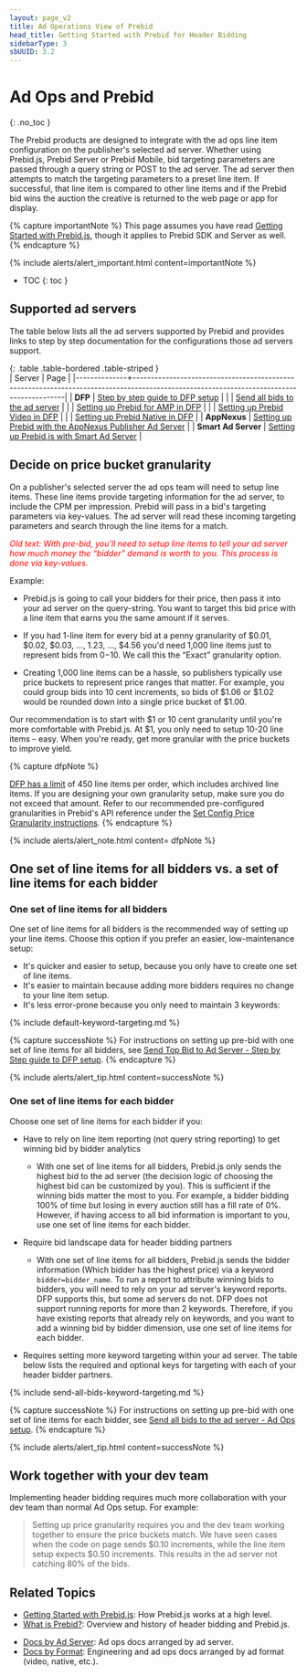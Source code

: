 ```yaml
---
layout: page_v2
title: Ad Operations View of Prebid
head_title: Getting Started with Prebid for Header Bidding
sidebarType: 3
sbUUID: 3.2
---
```




# Ad Ops and Prebid
{: .no_toc }

The Prebid products are designed to integrate with the ad ops line item configuration on the publisher's selected ad server. Whether using Prebid.js, Prebid Server or Prebid Mobile,  bid targeting parameters are passed through a query string or POST to the ad server. The ad server then attempts to  match the targeting parameters to a preset line item. If successful, that line item is compared to other line items and if the Prebid bid wins the auction the creative is returned to the web page or app for display. 

{% capture importantNote %}
This page assumes you have read [Getting Started with Prebid.js]({{site.baseurl}}/overview/getting-started.html), though it applies to Prebid SDK and Server as well.
{% endcapture %}

{% include alerts/alert_important.html content=importantNote %}

* TOC
{: toc }

## Supported ad servers

The table below lists all the ad servers supported by Prebid and provides links to step by step documentation for the configurations those ad servers support. 

{: .table .table-bordered .table-striped }  
| Server       | Page                                                                                                                                    |
|--------------+-----------------------------------------------------------------------------------------------------------------------------------------|
| **DFP**      | [Step by step guide to DFP setup]({{site.baseurl}}/adops/step-by-step.html)                                                          |
|              | [Send all bids to the ad server]({{site.baseurl}}/adops/send-all-bids-adops.html)                                                    |
|              | [Setting up Prebid for AMP in DFP]({{site.baseurl}}/adops/setting-up-prebid-for-amp-in-dfp.html)                                     |
|              | [Setting up Prebid Video in DFP]({{site.baseurl}}/adops/setting-up-prebid-video-in-dfp.html)                                         |
|              | [Setting up Prebid Native in DFP]({{site.baseurl}}/adops/setting-up-prebid-native-in-dfp.html)                                       |
| **AppNexus** | [Setting up Prebid with the AppNexus Publisher Ad Server]({{site.baseurl}}/adops/setting-up-prebid-with-the-appnexus-ad-server.html) |
| **Smart Ad Server** | [Setting up Prebid.js with Smart Ad Server]({{site.baseurl}}/adops/setting-up-prebidjs-with-Smart-Ad-Server.html) |

## Decide on price bucket granularity

On a publisher's selected server the ad ops team will need to setup line items. These line items provide targeting information for the ad server, to include the CPM per impression. Prebid will pass in a bid's targeting parameters via key-values. The ad server will read these incoming targeting parameters and search through the line items for a match. 

*<span style="color: #ff0000">Old text: With pre-bid, you'll need to setup line items to tell your ad server how much money the “bidder” demand is worth to you. This process is done via key-values.</span>*

Example:

* Prebid.js is going to call your bidders for their price, then pass it into your ad server on the query-string. You want to target this bid price with a line item that earns you the same amount if it serves.

* If you had 1-line item for every bid at a penny granularity of $0.01, $0.02, $0.03, ..., 1.23, ..., $4.56 you'd need 1,000 line items just to represent bids from $0-$10. We call this the “Exact” granularity option.

* Creating 1,000 line items can be a hassle, so publishers typically use price buckets to represent price ranges that matter. For example, you could group bids into 10 cent increments, so bids of $1.06 or $1.02 would be rounded down into a single price bucket of $1.00.

Our recommendation is to start with $1 or 10 cent granularity until you're more comfortable with Prebid.js. At $1, you only need to setup 10-20 line items – easy. When you're ready, get more granular with the price buckets to improve yield.

{% capture dfpNote %}

[DFP has a limit](https://support.google.com/admanager/answer/1628457?hl=en#Trafficking) of 450 line items per order, which includes archived line items. If you are designing your own granularity setup, make sure you do not exceed that amount. Refer to our recommended pre-configured granularities in Prebid's API reference under the [Set Config Price Granularity instructions](/dev-docs/publisher-api-reference.html#setConfig-Price-Granularity).
{% endcapture %}

{% include alerts/alert_note.html content= dfpNote %}


## One set of line items for all bidders vs. a set of line items for each bidder

### One set of line items for all bidders

One set of line items for all bidders is the recommended way of setting up your line items.  Choose this option if you prefer an easier, low-maintenance setup:

- It's quicker and easier to setup, because you only have to create one set of line items.
- It's easier to maintain because adding more bidders requires no change to your line item setup.
- It's less error-prone because you only need to maintain 3 keywords:

{% include default-keyword-targeting.md %} 


{% capture successNote %}
For instructions on setting up pre-bid with one set of line items for all bidders, see [Send Top Bid to Ad Server - Step by Step guide to DFP setup](/adops/step-by-step.html).
{% endcapture %}

{% include alerts/alert_tip.html content=successNote %}


### One set of line items for each bidder

Choose one set of line items for each bidder if you:

- Have to rely on line item reporting (not query string reporting) to get winning bid by bidder analytics
    - With one set of line items for all bidders, Prebid.js only sends the highest bid to the ad server (the decision logic of choosing the highest bid can be customized by you). This is sufficient if the winning bids matter the most to you. For example, a bidder bidding 100% of time but losing in every auction still has a fill rate of 0%. However, if having access to all bid information is important to you, use one set of line items for each bidder.

- Require bid landscape data for header bidding partners
    - With one set of line items for all bidders, Prebid.js sends the bidder information (Which bidder has the highest price) via a keyword `bidder=bidder_name`. To run a report to attribute winning bids to bidders, you will need to rely on your ad server's keyword reports. DFP supports this, but some ad servers do not. DFP does not support running reports for more than 2 keywords. Therefore, if you have existing reports that already rely on keywords, and you want to add a winning bid by bidder dimension, use one set of line items for each bidder.

- Requires setting more keyword targeting within your ad server. The table below lists the required and optional keys for targeting with each of your header bidder partners.

{% include send-all-bids-keyword-targeting.md %} 

{% capture successNote %}
For instructions on setting up pre-bid with one set of line items for each bidder, see [Send all bids to the ad server - Ad Ops setup](/adops/send-all-bids-adops.html).
{% endcapture %}

{% include alerts/alert_tip.html content=successNote %}

## Work together with your dev team

Implementing header bidding requires much more collaboration with your dev team than normal Ad Ops setup. For example:

> Setting up price granularity requires you and the dev team working together to ensure the price buckets match. We have seen cases when the code on page sends $0.10 increments, while the line item setup expects $0.50 increments. This results in the ad server not catching 80% of the bids.

## Related Topics

- [Getting Started with Prebid.js]({{site.baseurl}}/overview/getting-started.html): How Prebid.js works at a high level.
- [What is Prebid?]({{site.baseurl}}/overview/intro.html): Overview and history of header bidding and Prebid.js.
+ [Docs by Ad Server]({{site.baseurl}}/adops/docs-by-ad-server.html): Ad ops docs arranged by ad server.
+ [Docs by Format]({{site.baseurl}}/dev-docs/docs-by-format.html): Engineering and ad ops docs arranged by ad format (video, native, etc.).


